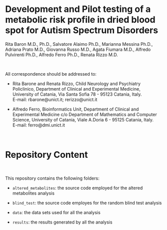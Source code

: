 Development and Pilot testing of a metabolic risk profile in dried blood spot for Autism Spectrum Disorders
===========================================================================================================

Rita Baron M.D., Ph.D., Salvatore Alaimo Ph.D., Marianna Messina Ph.D.,  Adriana
Prato M.D., Giovanna Russo M.D., Agata Fiumara M.D.,  Alfredo Pulvirenti Ph.D.,
Alfredo Ferro Ph.D., Renata Rizzo M.D.

 

All correspondence should be addressed to:

-   Rita Barone and Renata Rizzo, Child Neurology and Psychiatry Policlinico,
    Department of Clinical and Experimental Medicine, University of Catania, Via
    Santa Sofia 78 - 95123 Catania, Italy.  
    E-mail: rbarone\@unict.it; rerizzo\@unict.it

-   Alfredo Ferro, Bioinformatics Unit, Department of Clinical and Experimental
    Medicine c/o Department of Mathematics and Computer Science, University of
    Catania, Viale A.Doria 6 - 95125 Catania, Italy.  
    E-mail: ferro\@dmi.unict.it

 

Repository Content
==================

 

This repository contains the following folders:

-   `altered_metabolites`: the source code employed for the altered metabolites
    analysis

-   `blind_test`: the source code employes for the random blind test analysis

-   `data`: the data sets used for all the analysis

-   `results`: the results generated by all the analysis
